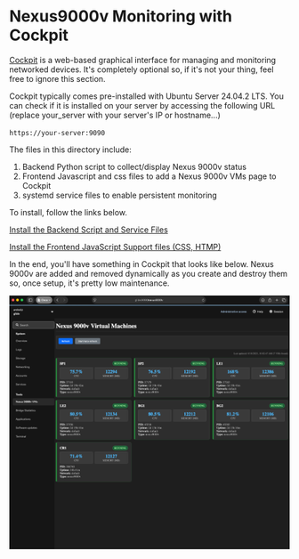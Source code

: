# Nexus9000v Monitoring with Cockpit

[Cockpit](https://cockpit-project.org) is a web-based graphical interface for
managing and monitoring networked devices.  It's completely optional so, if it's not
your thing, feel free to ignore this section.

Cockpit typically comes pre-installed with Ubuntu Server 24.04.2 LTS.  You can
check if it is installed on your server by accessing the following URL (replace
your_server with your server's IP or hostname...)

`https://your-server:9090`

The files in this directory include:

1. Backend Python script to collect/display Nexus 9000v status
2. Frontend Javascript and css files to add a Nexus 9000v VMs page to Cockpit
3. systemd service files to enable persistent monitoring

To install, follow the links below.

[Install the Backend Script and Service Files](./usr/local/bin/README.md)

[Install the Frontend JavaScript Support files (CSS, HTMP)](./usr/share/cockpit/nexus9000v/README.md)

In the end, you'll have something in Cockpit that looks like below.
Nexus 9000v are added and removed dynamically as you create and destroy
them so, once setup, it's pretty low maintenance.

![nexus9000v Cockpit Monitoring Extension](cockpit.png)
